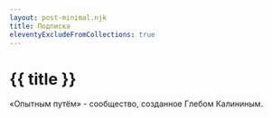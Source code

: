 ```yaml
---
layout: post-minimal.njk
title: Подписка
eleventyExcludeFromCollections: true
---
```


# {{ title }}

«Опытным путём» - сообщество, созданное Глебом Калининым.
